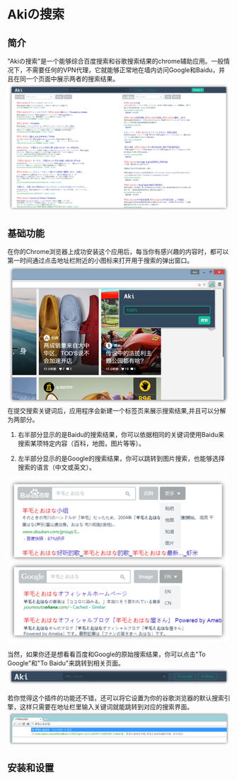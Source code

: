 # Akiの搜索
## 简介
"Akiの搜索"是一个能够综合百度搜索和谷歌搜索结果的chrome辅助应用。一般情况下，不需要任何的VPN代理，它就能够正常地在墙内访问Google和Baidu，并且在同一个页面中展示两者的搜索结果。
![Screen Shot!](https://raw.githubusercontent.com/AkiChen/AkiSearch/master/pic1.png)
## 基础功能
在你的Chrome浏览器上成功安装这个应用后，每当你有感兴趣的内容时，都可以第一时间通过点击地址栏附近的小图标来打开用于搜索的弹出窗口。
![Screen Shot2!](https://raw.githubusercontent.com/AkiChen/AkiSearch/master/pic2.png)
在提交搜索关键词后，应用程序会新建一个标签页来展示搜索结果,并且可以分解为两部分。

1. 右半部分显示的是Baidu的搜索结果，你可以依据相同的关键词使用Baidu来搜索某项特定内容（百科，地图，图片等等）。

2. 左半部分显示的是Google的搜索结果，你可以跳转到图片搜索，也能够选择搜索的语言（中文或英文）。

<img src="https://raw.githubusercontent.com/AkiChen/AkiSearch/master/pic3.png" style="width:500px;">

当然，如果你还是想看看百度和Google的原始搜索结果，你可以点击"To Google"和"To Baidu"来跳转到相关页面。
![Screen Shot3!](https://raw.githubusercontent.com/AkiChen/AkiSearch/master/pic4.png)

若你觉得这个插件的功能还不错，还可以将它设置为你的谷歌浏览器的默认搜索引擎，这样只需要在地址栏里输入关键词就能跳转到对应的搜索界面。
![Screen Shot3!](https://raw.githubusercontent.com/AkiChen/AkiSearch/master/pic5.png)
## 安装和设置
